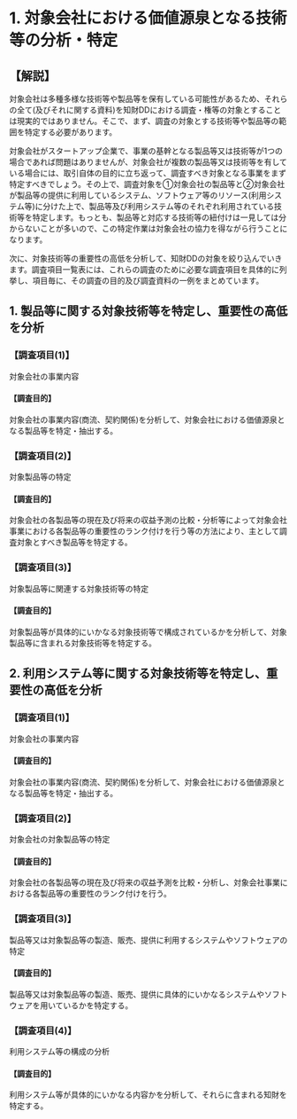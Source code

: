 # 1. 対象会社における価値源泉となる技術等の分析・特定

## 【解説】

対象会社は多種多様な技術等や製品等を保有している可能性があるため、それらの全て(及びそれに関する資料)を知財DDにおける調査・権等の対象とすることは現実的ではありません。そこで、まず、調査の対象とする技術等や製品等の範囲を特定する必要があります。

対象会社がスタートアップ企業で、事業の基幹となる製品等又は技術等が1つの場合であれば問題はありませんが、対象会社が複数の製品等又は技術等を有している場合には、取引自体の目的に立ち返って、調査すべき対象となる事業をまず特定すべきでしょう。その上で、調査対象を①対象会社の製品等と②対象会社が製品等の提供に利用しているシステム、ソフトウェア等のリソース(利用システム等)に分けた上で、製品等及び利用システム等のそれぞれ利用されている技術等を特定します。もっとも、製品等と対応する技術等の紐付けは一見しては分からないことが多いので、この特定作業は対象会社の協力を得ながら行うことになります。

次に、対象技術等の重要性の高低を分析して、知財DDの対象を絞り込んでいきます。調査項目一覧表には、これらの調査のために必要な調査項目を具体的に列挙し、項目毎に、その調査の目的及び調査資料の一例をまとめています。

## 1. 製品等に関する対象技術等を特定し、重要性の高低を分析

### 【調査項目(1)】

対象会社の事業内容

#### 【調査目的】

対象会社の事業内容(商流、契約関係)を分析して、対象会社における価値源泉となる製品等を特定・抽出する。

### 【調査項目(2)】

対象製品等の特定

#### 【調査目的】

対象会社の各製品等の現在及び将来の収益予測の比較・分析等によって対象会社事業における各製品等の重要性のランク付けを行う等の方法により、主として調査対象とすべき製品等を特定する。

### 【調査項目(3)】

対象製品等に関連する対象技術等の特定

#### 【調査目的】

対象製品等が具体的にいかなる対象技術等で構成されているかを分析して、対象製品等に含まれる対象技術等を特定する。

## 2. 利用システム等に関する対象技術等を特定し、重要性の高低を分析

### 【調査項目(1)】

対象会社の事業内容

#### 【調査目的】

対象会社の事業内容(商流、契約関係)を分析して、対象会社における価値源泉となる製品等を特定・抽出する。

### 【調査項目(2)】

対象会社の対象製品等の特定

#### 【調査目的】

対象会社の各製品等の現在及び将来の収益予測を比較・分析し、対象会社事業における各製品等の重要性のランク付けを行う。

### 【調査項目(3)】

製品等又は対象製品等の製造、販売、提供に利用するシステムやソフトウェアの 特定

#### 【調査目的】

製品等又は対象製品等の製造、販売、提供に具体的にいかなるシステムやソフトウェアを用いているかを特定する。

### 【調査項目(4)】

利用システム等の構成の分析

#### 【調査目的】

利用システム等が具体的にいかなる内容かを分析して、それらに含まれる知財を特定する。
